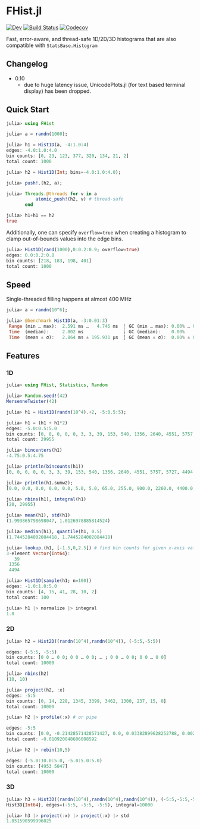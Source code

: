 # FHist.jl

[![Dev](https://img.shields.io/badge/docs-dev-blue.svg)](https://moelf.github.io/FHist.jl/dev/)
[![Build Status](https://github.com/Moelf/FHist.jl/workflows/CI/badge.svg)](https://github.com/Moelf/FHist.jl/actions)
[![Codecov](https://codecov.io/gh/Moelf/FHist.jl/branch/master/graph/badge.svg)](https://codecov.io/gh/Moelf/FHist.jl)

Fast, error-aware, and thread-safe 1D/2D/3D histograms that are also compatible with `StatsBase.Histogram`

## Changelog
- 0.10
  - due to huge latency issue, UnicodePlots.jl (for text based terminal display) has been dropped.

## Quick Start
```julia
julia> using FHist

julia> a = randn(1000);

julia> h1 = Hist1D(a, -4:1.0:4)
edges: -4.0:1.0:4.0
bin counts: [0, 23, 123, 377, 320, 134, 21, 2]
total count: 1000

julia> h2 = Hist1D(Int; bins=-4.0:1.0:4.0);

julia> push!.(h2, a);

julia> Threads.@threads for v in a
           atomic_push!(h2, v) # thread-safe
       end

julia> h1+h1 == h2
true
```

Additionally, one can specify `overflow=true` when creating a histogram to clamp out-of-bounds values into 
the edge bins.
```julia
julia> Hist1D(rand(1000),0:0.2:0.9; overflow=true)
edges: 0.0:0.2:0.8
bin counts: [218, 183, 198, 401]
total count: 1000
```

## Speed

Single-threaded filling happens at almost 400 MHz
```julia
julia> a = randn(10^6);

julia> @benchmark Hist1D(a, -3:0.01:3)
 Range (min … max):  2.591 ms …   4.746 ms  ┊ GC (min … max): 0.00% … 0.00%
 Time  (median):     2.802 ms               ┊ GC (median):    0.00%
 Time  (mean ± σ):   2.864 ms ± 195.931 μs  ┊ GC (mean ± σ):  0.00% ± 0.00%
```

## Features

### 1D

```julia
julia> using FHist, Statistics, Random

julia> Random.seed!(42)
MersenneTwister(42)

julia> h1 = Hist1D(randn(10^4).+2, -5:0.5:5);

julia> h1 = (h1 + h1*2)
edges: -5.0:0.5:5.0
bin counts: [0, 0, 0, 0, 0, 3, 3, 39, 153, 540, 1356, 2640, 4551, 5757, 5727, 4494, 2652, 1326, 546, 168]
total count: 29955

julia> bincenters(h1)
-4.75:0.5:4.75

julia> println(bincounts(h1))
[0, 0, 0, 0, 0, 3, 3, 39, 153, 540, 1356, 2640, 4551, 5757, 5727, 4494, 2652, 1326, 546, 168]

julia> println(h1.sumw2);
[0.0, 0.0, 0.0, 0.0, 0.0, 5.0, 5.0, 65.0, 255.0, 900.0, 2260.0, 4400.0, 7585.0, 9595.0, 9545.0, 7490.0, 4420.0, 2210.0, 910.0, 280.0]

julia> nbins(h1), integral(h1)
(20, 29955)

julia> mean(h1), std(h1)
(1.993865798698047, 1.0126978885814524)

julia> median(h1), quantile(h1, 0.5)
(1.7445284002084418, 1.7445284002084418)

julia> lookup.(h1, [-1.5,0,2.5]) # find bin counts for given x-axis values
3-element Vector{Int64}:
   39
 1356
 4494

julia> Hist1D(sample(h1; n=100))
edges: -1.0:1.0:5.0
bin counts: [4, 15, 41, 28, 10, 2]
total count: 100

julia> h1 |> normalize |> integral
1.0
```

### 2D

```julia
julia> h2 = Hist2D((randn(10^4),randn(10^4)), (-5:5,-5:5))

edges: (-5:5, -5:5)
bin counts: [0 0 … 0 0; 0 0 … 0 0; … ; 0 0 … 0 0; 0 0 … 0 0]
total count: 10000

julia> nbins(h2)
(10, 10)

julia> project(h2, :x)
edges: -5:5
bin counts: [0, 14, 228, 1345, 3399, 3462, 1300, 237, 15, 0]
total count: 10000

julia> h2 |> profile(:x) # or pipe

edges: -5:5
bin counts: [0.0, -0.21428571428571427, 0.0, 0.03382899628252788, 0.0025007355104442485, 0.012709416522241479, 0.018461538461538463, 0.035864978902953586, 0.1, 0.0]
total count: -0.010920048606008592

julia> h2 |> rebin(10,5)

edges: (-5.0:10.0:5.0, -5.0:5.0:5.0)
bin counts: [4953 5047]
total count: 10000
```

### 3D

```julia
julia> h3 = Hist3D((randn(10^4),randn(10^4),randn(10^4)), (-5:5,-5:5,-5:5))
Hist3D{Int64}, edges=(-5:5, -5:5, -5:5), integral=10000

julia> h3 |> project(:x) |> project(:x) |> std
1.051590599996025
```
